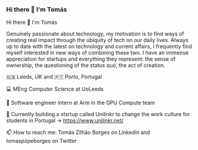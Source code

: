 ### Hi there 👋 I'm Tomás

<!--
**tomaspzpeborges/tomaspzpeborges** is a ✨ _special_ ✨ repository because its `README.md` (this file) appears on your GitHub profile.

Here are some ideas to get you started:

- 🔭 I’m currently working on ...
- 🌱 I’m currently learning ...
- 👯 I’m looking to collaborate on ...
- 🤔 I’m looking for help with ...
- 💬 Ask me about ...
- 📫 How to reach me: ...
- 😄 Pronouns: ...
- ⚡ Fun fact: ...
-->


Hi there 👋 I'm Tomás

Genuinely passionate about technology, my motivation is to find ways of creating real impact through the ubiquity of tech on our daily lives. Always up to date with the latest on technology and current affairs, I frequently find myself interested in new ways of combining these two. I have an immense appreciation for startups and everything they represent: the sense of ownership, the questioning of the status quo, the act of creation.

🇬🇧 Leeds, UK and 🇵🇹 Porto, Portugal

💻 MEng Computer Science at UoLeeds 

🏢 Software engineer intern at Arm in the GPU Compute team 

🌱 Currently building a stsrtup called Unilinkr to change the work culture for students in Portugal -> https://www.unilinkr.net/ 

📫 How to reach me: Tomás Zilhão Borges on Linkedin and tomaspzpeborges on Twitter 

